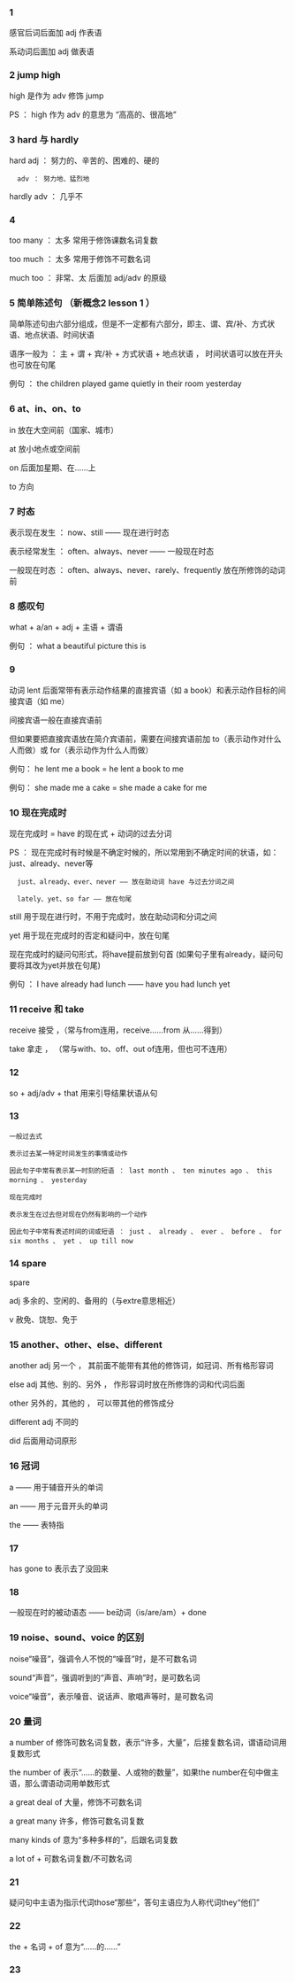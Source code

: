 ### 1

感官后词后面加 adj 作表语

系动词后面加 adj 做表语

### 2 jump high

high 是作为 adv 修饰 jump

PS ： high 作为 adv 的意思为 “高高的、很高地”

### 3 hard 与 hardly

hard  adj ： 努力的、辛苦的、困难的、硬的 

      adv ： 努力地、猛烈地
      
hardly  adv ： 几乎不

### 4 

too many ： 太多   常用于修饰课数名词复数

too much ： 太多   常用于修饰不可数名词

much too ： 非常、太   后面加 adj/adv 的原级

### 5 简单陈述句 （新概念2 lesson 1 ）

简单陈述句由六部分组成，但是不一定都有六部分，即主、谓、宾/补、方式状语、地点状语、时间状语

语序一般为 ： 主 + 谓 + 宾/补 + 方式状语 + 地点状语 ， 时间状语可以放在开头也可放在句尾

例句 ： the children played game quietly in their room yesterday

### 6 at、in、on、to

in 放在大空间前（国家、城市）

at 放小地点或空间前

on 后面加星期、在……上

to 方向

### 7 时态

表示现在发生 ： now、still —— 现在进行时态

表示经常发生 ： often、always、never —— 一般现在时态

一般现在时态 ： often、always、never、rarely、frequently 放在所修饰的动词前

### 8 感叹句

what + a/an + adj + 主语 + 谓语

例句 ： what a beautiful picture this is

### 9 

动词 lent 后面常带有表示动作结果的直接宾语（如 a book）和表示动作目标的间接宾语（如 me）

间接宾语一般在直接宾语前

但如果要把直接宾语放在简介宾语前，需要在间接宾语前加 to（表示动作对什么人而做）或 for（表示动作为什么人而做）

例句： he lent me a book = he lent a book to me

例句： she made me a cake = she made a cake for me

### 10 现在完成时

现在完成时 = have 的现在式 + 动词的过去分词

PS ： 现在完成时有时候是不确定时候的，所以常用到不确定时间的状语，如：just、already、never等

      just、already、ever、never —— 放在助动词 have 与过去分词之间
      
      lately、yet、so far —— 放在句尾
      
still 用于现在进行时，不用于完成时，放在助动词和分词之间

yet 用于现在完成时的否定和疑问中，放在句尾
      
现在完成时的疑问句形式，将have提前放到句首 (如果句子里有already，疑问句要将其改为yet并放在句尾)

例句 ： I have already had lunch —— have you had lunch yet

### 11 receive 和 take

receive 接受 ，（常与from连用，receive……from 从……得到）

take 拿走 ， （常与with、to、off、out of连用，但也可不连用）

### 12 

so + adj/adv + that 用来引导结果状语从句

### 13 

    一般过去式

    表示过去某一特定时间发生的事情或动作 
    
    因此句子中常有表示某一时刻的短语 ： last month 、 ten minutes ago 、 this morning 、 yesterday
    
    现在完成时
    
    表示发生在过去但对现在仍然有影响的一个动作
    
    因此句子中常有表述时间的词或短语 ： just 、 already 、 ever 、 before 、 for six months 、 yet 、 up till now
    
### 14 spare

spare 

adj 多余的、空闲的、备用的（与extre意思相近）

v  赦免、饶恕、免于

### 15 another、other、else、different

another adj 另一个 ， 其前面不能带有其他的修饰词，如冠词、所有格形容词

else adj 其他、别的、另外 ， 作形容词时放在所修饰的词和代词后面

other 另外的，其他的 ， 可以带其他的修饰成分

different adj 不同的

did 后面用动词原形

### 16 冠词

a —— 用于辅音开头的单词

an —— 用于元音开头的单词

the —— 表特指

### 17 

has gone to 表示去了没回来

### 18

一般现在时的被动语态 —— be动词（is/are/am）+ done

### 19 noise、sound、voice 的区别

noise“噪音”，强调令人不悦的“噪音”时，是不可数名词

sound“声音”，强调听到的“声音、声响”时，是可数名词

voice“噪音”，表示嗓音、说话声、歌唱声等时，是可数名词

### 20 量词

a number of 修饰可数名词复数，表示“许多，大量”，后接复数名词，谓语动词用复数形式

the number of 表示“……的数量、人或物的数量”，如果the number在句中做主语，那么谓语动词用单数形式

a great deal of 大量，修饰不可数名词

a great many 许多，修饰可数名词复数

many kinds of 意为“多种多样的”，后跟名词复数

a lot of + 可数名词复数/不可数名词

### 21

疑问句中主语为指示代词those“那些”，答句主语应为人称代词they“他们”

### 22

the + 名词 + of 意为“……的……”

### 23







    



